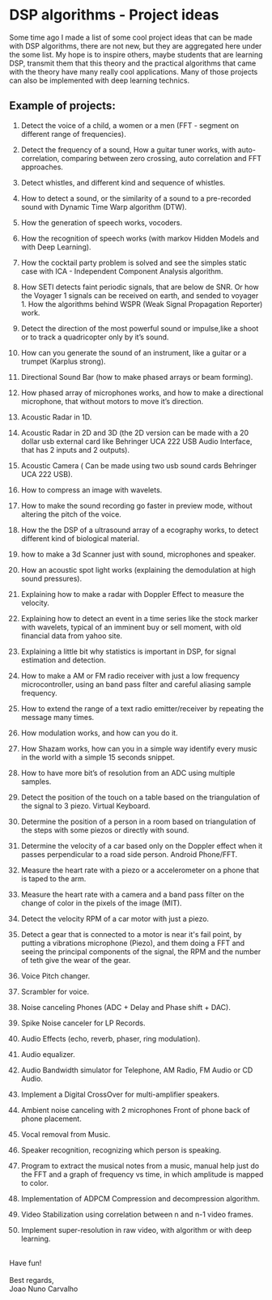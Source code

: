 # DSP algorithms - Project ideas

Some time ago I made a list of some cool project ideas that can be made with DSP algorithms, there are not new, but they are aggregated here under the some list. My hope is to inspire others, maybe  students that are learning DSP, transmit them that this theory and the practical algorithms that came with the theory have many really cool applications. Many of those projects can also be implemented with deep learning technics.

## Example of projects:

1. Detect the voice of a child, a women or a men (FFT - segment on different range of frequencies).

2. Detect the frequency of a sound, How a guitar tuner works, with auto-correlation, comparing between zero crossing, auto correlation and FFT approaches.

3. Detect whistles, and different kind and sequence of whistles.

4. How to detect a sound, or the similarity of a sound to a pre-recorded sound with Dynamic Time Warp algorithm (DTW).

5. How the generation of speech works, vocoders.

6. How the recognition of speech works (with markov Hidden Models and with Deep Learning).

7. How the cocktail party problem is solved and see the simples static case with ICA - Independent Component Analysis algorithm.

8. How SETI detects faint periodic signals, that are below de SNR. Or how the Voyager 1 signals can be received on earth, and sended to voyager 1. How the algorithms behind WSPR (Weak Signal Propagation Reporter) work.  

9. Detect the direction of the most powerful sound or impulse,like a shoot or to track a quadricopter only by it’s sound.

10. How can you generate the sound of an instrument, like a guitar or a trumpet (Karplus strong).

11. Directional Sound Bar (how to make phased arrays or beam forming).

12. How phased array of microphones works, and how to make a directional microphone, that without motors to move it’s direction.

13. Acoustic Radar in 1D.

14. Acoustic Radar in 2D and 3D (the 2D version can be made with a 20 dollar usb external card like Behringer UCA 222 USB Audio Interface, that has 2 inputs and 2 outputs).

15. Acoustic Camera ( Can be made using two usb sound cards  Behringer UCA 222 USB).

16. How to compress an image with wavelets.

17. How to make the sound recording go faster in preview mode, without altering the pitch of the voice.

18. How the the DSP of a ultrasound array of a ecography works, to detect different kind of biological material.

19. how to make a 3d Scanner just with sound, microphones and speaker.

20. How an acoustic spot light works (explaining the demodulation at high sound pressures).

21. Explaining how to make a radar with Doppler Effect to measure the velocity.

22. Explaining how to detect an event in a time series like the stock marker with wavelets, typical of an imminent buy or sell moment, with old financial data from yahoo site.

23. Explaining a little bit why statistics is important in DSP, for signal estimation and detection.

24. How to make a AM or FM radio receiver with just a low frequency microcontroller, using an band pass filter and careful  aliasing sample frequency.

25. How to extend the range of a text radio emitter/receiver by repeating the message many times.

26. How modulation works, and how can you do it.

27. How Shazam works, how can you in a simple way identify every music in the world with a simple 15 seconds snippet.

28. How to have more bit’s of resolution from an ADC using multiple samples.

29. Detect the position of the touch on a table based on the triangulation of the signal to 3 piezo. Virtual Keyboard.

30. Determine the position of a person in a room based on triangulation of the steps with some piezos or directly with sound.  

31. Determine the velocity of a car based only on the Doppler effect when it passes perpendicular to a road side person. Android Phone/FFT.

32. Measure the heart rate with a piezo or a accelerometer on a phone that is taped to the arm.

33. Measure the heart rate with a camera and a band pass filter on the change of color in the pixels of the image (MIT).
 
34. Detect the velocity RPM of a car motor with just a piezo.

35. Detect a gear that is connected to a motor is near it's fail point, by putting a vibrations microphone (Piezo), and them doing a FFT and seeing the principal components of the signal, the RPM and the number of teth give the wear of the gear.

36. Voice Pitch changer.

37. Scrambler for voice.

38. Noise canceling Phones (ADC + Delay and Phase shift + DAC).

39. Spike Noise canceler for LP Records.

40. Audio Effects (echo, reverb, phaser, ring modulation).

41. Audio equalizer.

42. Audio Bandwidth simulator for Telephone, AM Radio, FM Audio or CD Audio.

43. Implement a Digital CrossOver for multi-amplifier speakers.

44. Ambient noise canceling with 2 microphones Front of phone back of phone placement.

45. Vocal removal from Music.

46. Speaker recognition, recognizing which person is speaking.

47. Program to extract the musical notes from a music, manual help just do the FFT and a graph of frequency vs time, in which amplitude is mapped to color.

48. Implementation of ADPCM Compression and decompression algorithm.

49. Video Stabilization using correlation between n and n-1 video frames.

50. Implement super-resolution in raw video, with algorithm or with deep learning.

<br>
Have fun!<br>
<br>
Best regards,<br>
Joao Nuno Carvalho<br>